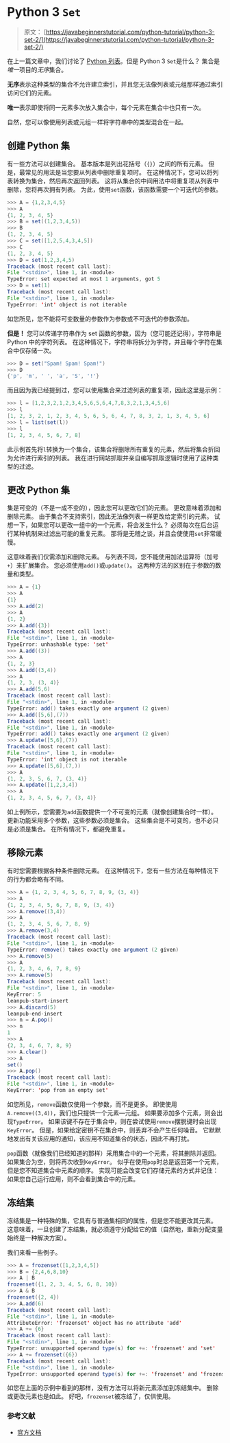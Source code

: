 # Python 3 `Set`

> 原文： [https://javabeginnerstutorial.com/python-tutorial/python-3-set-2/](https://javabeginnerstutorial.com/python-tutorial/python-3-set-2/)

在上一篇文章中，我们讨论了 [Python 列表](https://javabeginnerstutorial.com/python-tutorial/python-list-2/)。但是 Python 3 `Set`是什么？ 集合是*唯一*项目的*无序*集合。

**无序**表示这种类型的集合不允许建立索引，并且您无法像列表或元组那样通过索引访问它们的元素。

**唯一**表示即使将同一元素多次放入集合中，每个元素在集合中也只有一次。

自然，您可以像使用列表或元组一样将字符串中的类型混合在一起。

## 创建 Python 集

有一些方法可以创建集合。 基本版本是列出花括号（`{}`）之间的所有元素。 但是，最常见的用法是当您要从列表中删除重复项时。 在这种情况下，您可以将列表转换为集合，然后再次返回列表。 这将从集合的中间用法中将重复项从列表中删除，您将再次拥有列表。 为此，使用`set`函数，该函数需要一个可迭代的参数。

```java
>>> A = {1,2,3,4,5}
>>> A
{1, 2, 3, 4, 5}
>>> B = set((1,2,3,4,5))
>>> B
{1, 2, 3, 4, 5}
>>> C = set([1,2,5,4,3,4,5])
>>> C
{1, 2, 3, 4, 5}
>>> D = set(1,2,3,4,5)
Traceback (most recent call last):
File "<stdin>", line 1, in <module>
TypeError: set expected at most 1 arguments, got 5
>>> D = set(1)
Traceback (most recent call last):
File "<stdin>", line 1, in <module>
TypeError: 'int' object is not iterable
```

如您所见，您不能将可变数量的参数作为参数或不可迭代的参数添加。

**但是！** 您可以传递字符串作为 set 函数的参数，因为（您可能还记得），字符串是 Python 中的字符列表。 在这种情况下，字符串将拆分为字符，并且每个字符在集合中仅存储一次。

```java
>>> D = set("Spam! Spam! Spam!")
>>> D
{'p', 'm', ' ', 'a', 'S', '!'}
```

而且因为我已经提到过，您可以使用集合来过滤列表的重复项，因此这里是示例：

```java
>>> l = [1,2,3,2,1,2,3,4,5,6,5,6,4,7,8,3,2,1,3,4,5,6]
>>> l
[1, 2, 3, 2, 1, 2, 3, 4, 5, 6, 5, 6, 4, 7, 8, 3, 2, 1, 3, 4, 5, 6]
>>> l = list(set(l))
>>> l
[1, 2, 3, 4, 5, 6, 7, 8]
```

此示例首先将`l`转换为一个集合，该集合将删除所有重复的元素，然后将集合折回为允许进行索引的列表。 我在进行网站抓取并亲自编写抓取逻辑时使用了这种类型的过滤。

## 更改 Python 集

集是可变的（不是一成不变的），因此您可以更改它们的元素。 更改意味着添加和删除元素。 由于集合不支持索引，因此无法像列表一样更改给定索引的元素。 试想一下，如果您可以更改一组中的一个元素，将会发生什么？ 必须每次在后台运行某种机制来过滤出可能的重复元素。 那将是无稽之谈，并且会使使用`set`非常缓慢。

这意味着我们仅需添加和删除元素。 与列表不同，您不能使用加法运算符（加号`+`）来扩展集合。 您必须使用`add()`或`update()`。 这两种方法的区别在于参数的数量和类型。

```java
>>> A = {1}
>>> A
{1}
>>> A.add(2)
>>> A
{1, 2}
>>> A.add({3})
Traceback (most recent call last):
File "<stdin>", line 1, in <module>
TypeError: unhashable type: 'set'
>>> A.add((3))
>>> A
{1, 2, 3}
>>> A.add((3,4))
>>> A
{1, 2, 3, (3, 4)}
>>> A.add(5,6)
Traceback (most recent call last):
File "<stdin>", line 1, in <module>
TypeError: add() takes exactly one argument (2 given)
>>> A.add([5,6],(7))
Traceback (most recent call last):
File "<stdin>", line 1, in <module>
TypeError: add() takes exactly one argument (2 given)
>>> A.update([5,6],(7))
Traceback (most recent call last):
File "<stdin>", line 1, in <module>
TypeError: 'int' object is not iterable
>>> A.update([5,6],(7,))
>>> A
{1, 2, 3, 5, 6, 7, (3, 4)}
>>> A.update([1,2,3,4])
>>> A
{1, 2, 3, 4, 5, 6, 7, (3, 4)}
```

如上例所示，您需要为`add`函数提供一个不可变的元素（就像创建集合时一样）。 更新功能采用多个参数，这些参数必须是集合。 这些集合是不可变的，也不必只是必须是集合。 在所有情况下，都避免重复。

## 移除元素

有时您需要根据各种条件删除元素。 在这种情况下，您有一些方法在每种情况下的行为都会略有不同。

```java
>>> A = {1, 2, 3, 4, 5, 6, 7, 8, 9, (3, 4)}
>>> A
{1, 2, 3, 4, 5, 6, 7, 8, 9, (3, 4)}
>>> A.remove((3,4))
>>> A
{1, 2, 3, 4, 5, 6, 7, 8, 9}
>>> A.remove(3,4)
Traceback (most recent call last):
File "<stdin>", line 1, in <module>
TypeError: remove() takes exactly one argument (2 given)
>>> A.remove(5)
>>> A
{1, 2, 3, 4, 6, 7, 8, 9}
>>> A.remove(5)
Traceback (most recent call last):
File "<stdin>", line 1, in <module>
KeyError: 5
leanpub-start-insert
>>> A.discard(5)
leanpub-end-insert
>>> n = A.pop()
>>> n
1
>>> A
{2, 3, 4, 6, 7, 8, 9}
>>> A.clear()
>>> A
set()
>>> A.pop()
Traceback (most recent call last):
File "<stdin>", line 1, in <module>
KeyError: 'pop from an empty set'
```

如您所见，`remove`函数仅使用一个参数，而不是更多。 即使使用`A.remove((3,4))`，我们也只提供一个元素—元组。 如果要添加多个元素，则会出现`TypeError`。 如果该键不存在于集合中，则在尝试使用`remove`摆脱键时会出现`KeyError`。 但是，如果给定密钥不在集合中，则丢弃不会产生任何噪音。 它默默地发出有关该应用的通知，该应用不知道集合的状态，因此不再打扰。

`pop`函数（就像我们已经知道的那样）采用集合中的一个元素，将其删除并返回。 如果集合为空，则将再次收到`KeyError`。 似乎在使用`pop`时总是返回第一个元素，但是您不知道集合中元素的顺序。 实现可能会改变它们存储元素的方式并记住：如果您自己运行应用，则不会看到集合中的元素。

## 冻结集

冻结集是一种特殊的集，它具有与普通集相同的属性，但是您不能更改其元素。 这意味着，一旦创建了冻结集，就必须遵守分配给它的值（自然地，重新分配变量始终是一种解决方案）。

我们来看一些例子。

```java
>>> A = frozenset([1,2,3,4,5])
>>> B = {2,4,6,8,10}
>>> A | B
frozenset({1, 2, 3, 4, 5, 6, 8, 10})
>>> A & B
frozenset({2, 4})
>>> A.add(6)
Traceback (most recent call last):
File "<stdin>", line 1, in <module>
AttributeError: 'frozenset' object has no attribute 'add'
>>> A += {6}
Traceback (most recent call last):
File "<stdin>", line 1, in <module>
TypeError: unsupported operand type(s) for +=: 'frozenset' and 'set'
>>> A += frozenset({6})
Traceback (most recent call last):
File "<stdin>", line 1, in <module>
TypeError: unsupported operand type(s) for +=: 'frozenset' and 'frozenset'
```

如您在上面的示例中看到的那样，没有方法可以将新元素添加到冻结集中。 删除或更改元素也是如此。 好吧，`frozenset`被冻结了，仅供使用。

### 参考文献

*   [官方文档](https://docs.python.org/3/tutorial/datastructures.html)


